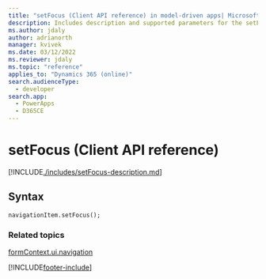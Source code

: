 ```yaml
---
title: "setFocus (Client API reference) in model-driven apps| MicrosoftDocs"
description: Includes description and supported parameters for the setFocus method.
ms.author: jdaly
author: adrianorth
manager: kvivek
ms.date: 03/12/2022
ms.reviewer: jdaly
ms.topic: "reference"
applies_to: "Dynamics 365 (online)"
search.audienceType: 
  - developer
search.app: 
  - PowerApps
  - D365CE
---
```

# setFocus (Client API reference)



[!INCLUDE[./includes/setFocus-description.md](./includes/setFocus-description.md)]

## Syntax

`navigationItem.setFocus();`

### Related topics

[formContext.ui.navigation](../formContext-ui-navigation.md)





[!INCLUDE[footer-include](../../../../../includes/footer-banner.md)]